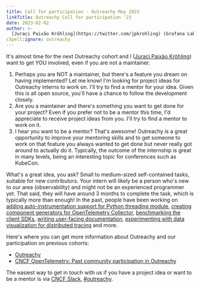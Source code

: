 ```yaml
---
title: Call for participation - Outreachy May 2023
linkTitle: Outreachy Call for participation '23
date: 2023-02-02
author: >-
  [Juraci Paixão Kröhling](https://twitter.com/jpkrohling) (Grafana Labs)
cSpell:ignore: outreachy
---
```


It's almost time for the next Outreachy cohort and I
([Juraci Paixão Kröhling](https://twitter.com/jpkrohling)) want to get YOU
involved, even if you are not a maintainer.

1. Perhaps you are NOT a maintainer, but there's a feature you dream on having
   implemented? Let me know! I'm looking for project ideas for Outreachy interns
   to work on. I'll try to find a mentor for your idea. Given this is all open
   source, you'll have a chance to follow the development closely.
2. Are you a maintainer and there's something you want to get done for your
   project? Even if you prefer not to be a mentor this time, I'd appreciate to
   receive project ideas from you. I'll try to find a mentor to work on it.
3. I hear you want to be a mentor? That's awesome! Outreachy is a great
   opportunity to improve your mentoring skills and to get someone to work on
   that feature you always wanted to get done but never really got around to
   actually do it. Typically, the outcome of the internship is great in many
   levels, being an interesting topic for conferences such as KubeCon.

What's a great idea, you ask? Small to medium-sized self-contained tasks,
suitable for new contributors. Your intern will likely be a person who's new to
our area (observability) and might not be an experienced programmer yet. That
said, they will have around 3 months to complete the task, which is typically
more than enough! In the past, people have been working on
[adding auto-instrumentation support for Python threading module](https://www.outreachy.org/outreachy-december-2022-internship-round/communities/cncf-tracing/#add-auto-instrumentation-support-for-python-thread),
[creating component generators for OpenTelemetry Collector](https://www.outreachy.org/outreachy-december-2022-internship-round/communities/cncf-tracing/#create-a-component-generator),
[benchmarking the client SDKs](https://www.outreachy.org/december-2018-march-2019-outreachy-internships/communities/cncf-tracing/#create-a-set-of-performance-tests),
[writing user-facing documentation](https://www.outreachy.org/2018-may-august/communities/cncf-tracing/#convert-and-revise-documentation-for-opentracing-s),
[experimenting with data visualization for distributed tracing](https://www.outreachy.org/december-2019-to-march-2020-internship-round/communities/cncf-tracing/#research-alternative-data-visualizations-for-traci)
and more.

Here's where you can get more information about Outreachy and our participation
on previous cohorts:

- [Outreachy](https://www.outreachy.org/)
- [CNCF OpenTelemetry: Past community participation in Outreachy](https://www.outreachy.org/communities/cfp/cncf-tracing/)

The easiest way to get in touch with us if you have a project idea or want to be
a mentor is via [CNCF Slack](https://slack.cncf.io),
[#outreachy](https://cloud-native.slack.com/archives/C01SF4LCYK1).
